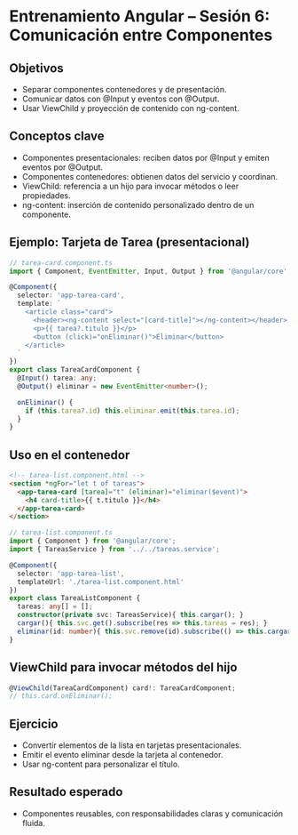 # Entrenamiento Angular – Sesión 6: Comunicación entre Componentes

## Objetivos
- Separar componentes contenedores y de presentación.
- Comunicar datos con @Input y eventos con @Output.
- Usar ViewChild y proyección de contenido con ng-content.

## Conceptos clave
- Componentes presentacionales: reciben datos por @Input y emiten eventos por @Output.
- Componentes contenedores: obtienen datos del servicio y coordinan.
- ViewChild: referencia a un hijo para invocar métodos o leer propiedades.
- ng-content: inserción de contenido personalizado dentro de un componente.

## Ejemplo: Tarjeta de Tarea (presentacional)
```ts
// tarea-card.component.ts
import { Component, EventEmitter, Input, Output } from '@angular/core';

@Component({
  selector: 'app-tarea-card',
  template: `
    <article class="card">
      <header><ng-content select="[card-title]"></ng-content></header>
      <p>{{ tarea?.titulo }}</p>
      <button (click)="onEliminar()">Eliminar</button>
    </article>
  `
})
export class TareaCardComponent {
  @Input() tarea: any;
  @Output() eliminar = new EventEmitter<number>();

  onEliminar() {
    if (this.tarea?.id) this.eliminar.emit(this.tarea.id);
  }
}
```

## Uso en el contenedor
```html
<!-- tarea-list.component.html -->
<section *ngFor="let t of tareas">
  <app-tarea-card [tarea]="t" (eliminar)="eliminar($event)">
    <h4 card-title>{{ t.titulo }}</h4>
  </app-tarea-card>
</section>
```

```ts
// tarea-list.component.ts
import { Component } from '@angular/core';
import { TareasService } from '../../tareas.service';

@Component({
  selector: 'app-tarea-list',
  templateUrl: './tarea-list.component.html'
})
export class TareaListComponent {
  tareas: any[] = [];
  constructor(private svc: TareasService){ this.cargar(); }
  cargar(){ this.svc.get().subscribe(res => this.tareas = res); }
  eliminar(id: number){ this.svc.remove(id).subscribe(() => this.cargar()); }
}
```

## ViewChild para invocar métodos del hijo
```ts
@ViewChild(TareaCardComponent) card!: TareaCardComponent;
// this.card.onEliminar();
```

## Ejercicio
- Convertir elementos de la lista en tarjetas presentacionales.
- Emitir el evento eliminar desde la tarjeta al contenedor.
- Usar ng-content para personalizar el título.

## Resultado esperado
- Componentes reusables, con responsabilidades claras y comunicación fluida.